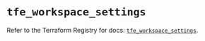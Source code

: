# `tfe_workspace_settings`

Refer to the Terraform Registry for docs: [`tfe_workspace_settings`](https://registry.terraform.io/providers/hashicorp/tfe/0.70.0/docs/resources/workspace_settings).
